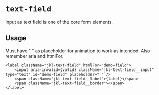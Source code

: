 # `text-field`

Input as text field is one of the core form elements.

## Usage

Must have " " as placeholder for animation to work as intended. Also remember aria and htmlFor.

```
<label className="jkl-text-field" htmlFor="demo-field">
    <input aria-invalid={valid} className="jkl-text-field__input" type="text" id="demo-field" placeholder=" " />
    <span className="jkl-text-field__label">{label}</span>
    <span className="jkl-text-field__border"></span>
</label>
```
